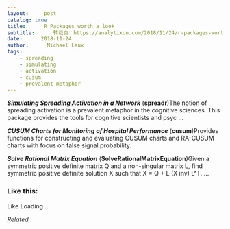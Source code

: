 ```yaml
---
layout:     post
catalog: true
title:      R Packages worth a look
subtitle:      转载自：https://analytixon.com/2018/11/24/r-packages-worth-a-look-1346/
date:      2018-11-24
author:      Michael Laux
tags:
    - spreading
    - simulating
    - activation
    - cusum
    - prevalent metaphor
---
```


***Simulating Spreading Activation in a Network*** (**spreadr**)The notion of spreading activation is a prevalent metaphor in the cognitive sciences. This package provides the tools for cognitive scientists and psyc …

***CUSUM Charts for Monitoring of Hospital Performance*** (**cusum**)Provides functions for constructing and evaluating CUSUM charts and RA-CUSUM charts with focus on false signal probability.

***Solve Rational Matrix Equation*** (**SolveRationalMatrixEquation**)Given a symmetric positive definite matrix Q and a non-singular matrix L, find symmetric positive definite solution X such that X = Q + L (X inv) L^T. …





### Like this:

Like Loading...


*Related*

